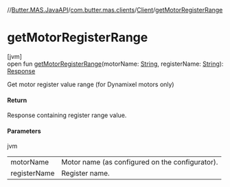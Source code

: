 //[Butter.MAS.JavaAPI](../../../index.md)/[com.butter.mas.clients](../index.md)/[Client](index.md)/[getMotorRegisterRange](get-motor-register-range.md)

# getMotorRegisterRange

[jvm]\
open fun [getMotorRegisterRange](get-motor-register-range.md)(motorName: [String](https://docs.oracle.com/javase/8/docs/api/java/lang/String.html), registerName: [String](https://docs.oracle.com/javase/8/docs/api/java/lang/String.html)): [Response](../../data/-response/index.md)

Get motor register value range (for Dynamixel motors only)

#### Return

Response containing register range value.

#### Parameters

jvm

| | |
|---|---|
| motorName | Motor name (as configured on the configurator). |
| registerName | Register name. |